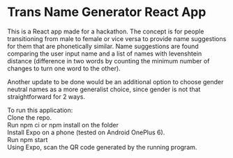 # Trans Name Generator React App

This is a React app made for a hackathon. 
The concept is for people transitioning from male to female or vice versa to provide name suggestions for them that are phonetically similar.
Name suggestions are found comparing the user input name and a list of names with levenshtein distance (difference in two words by counting the minimum number of changes to turn one word to the other).

Another update to be done would be an additional option to choose gender neutral names as a more generalist choice, since gender is not that straightforward for 2 ways.

To run this application: <br>
Clone the repo. <br>
Run npm ci or npm install on the folder <br>
Install Expo on a phone (tested on Android OnePlus 6). <br>
Run npm start <br>
Using Expo, scan the QR code generated by the running program.
